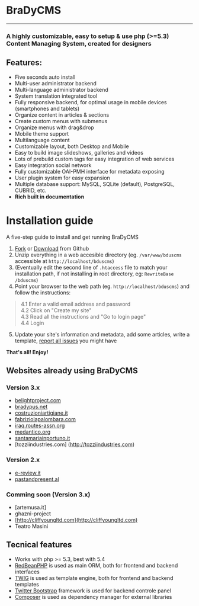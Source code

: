 # BraDyCMS
-------------------

### A highly customizable, easy to setup & use php (>=5.3) Content Managing System, created for designers

## Features:

* Five seconds auto install
* Multi-user administrator backend
* Multi-language administrator backend
* System translation integrated tool
* Fully responsive backend, for optimal usage in mobile devices (smartphones and tablets)
* Organize content in articles & sections
* Create custom menus with submenus
* Organize menus with drag&drop
* Mobile theme support
* Multilanguage content
* Customizable layout, both Desktop and Mobile
* Easy to build image slideshows, galleries and videos
* Lots of prebuild custom tags for easy integration of web services
* Easy integration social network
* Fully customizable OAI-PMH interface for metadata exposing
* User plugin system for easy expansion
* Multiple database support: MySQL, SQLite (default), PostgreSQL, CUBRID, etc.
* **Rich built in documentation**

# Installation guide
A five-step guide to install and get running BraDyCMS

1. [Fork](https://github.com/jbogdani/BraDyCMS/) or [Download](https://github.com/jbogdani/BraDyCMS/archive/master.zip) from Github
2. Unzip everything in a web accesible directory (eg. `/var/www/bduscms` accessible at `http://localhost/bduscms`)
3. (Eventually edit the second line of `.htaccess` file to match your installation path, if not installing in root directory, eg: `RewriteBase /bduscms`)
4. Point your browser to the web path (eg. `http://localhost/bduscms`) and follow the instructions:
>4.1 Enter a valid email address and  password  
>4.2 Click on "Create my site"  
>4.3 Read all the instructions  and  "Go to login page"   
>4.4 Login
5. Update your site's information and metadata, add some articles, write a template, [report all issues](https://github.com/jbogdani/BraDyCMS/issues) you might have

**That's all! Enjoy!**

## Websites already using BraDyCMS

### Version 3.x
* [belightproject.com](http://belightproject.com)
* [bradypus.net](http://bradypus.net)
* [costruzioniartigiane.it](http://costruzioniartigiane.it)
* [fabriziolapalombara.com](http://fabriziolapalombara.com)
* [iraq.routes-assn.org](http://iraq.routes-assn.org)
* [medantico.org](http://medantico.org/)
* [santamariainportuno.it](http://www.santamariainportuno.it)
* [tozziindustries.com] (http://tozziindustries.com)


### Version 2.x
* [e-review.it](http://e-review.it)
* [pastandpresent.al](http://pastandpresent.al)

### Comming soon (Version 3.x)
* [artemusa.it]
* ghazni-project
* [http://cliffyoungltd.com](http://cliffyoungltd.com)
* Teatro Masini

## Tecnical features

* Works with php >= 5.3, best with 5.4
* [RedBeanPHP](http://www.redbeanphp.com/) is used as main ORM, both for frontend and backend interfaces
* [TWIG](http://twig.sensiolabs.org/) is used as template engine, both for frontend and backend templates
* [Twitter Bootstrap](http://getbootstrap.com/) framework is used for backend controle panel
* [Composer](http://getcomposer.org/) is used as dependency manager for external libraries
